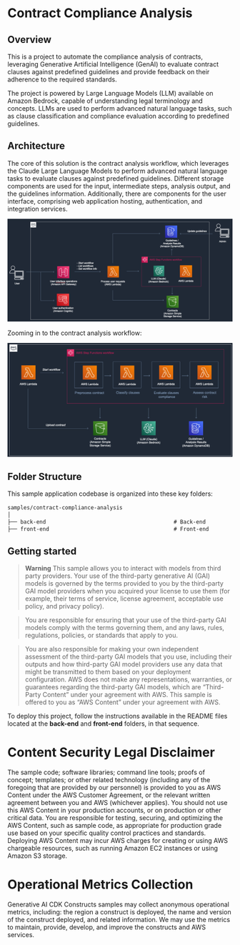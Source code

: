 # Contract Compliance Analysis

## Overview

This is a project to automate the compliance analysis of contracts, leveraging Generative Artificial Intelligence (GenAI) to evaluate contract clauses against predefined guidelines and provide feedback on their adherence to the required standards.

The project is powered by Large Language Models (LLM) available on Amazon Bedrock, capable of understanding legal terminology and concepts. LLMs are used to perform advanced natural language tasks, such as clause classification and compliance evaluation according to predefined guidelines.

## Architecture

The core of this solution is the contract analysis workflow, which leverages the Claude Large Language Models to perform advanced natural language tasks to evaluate clauses against predefined guidelines. 
Different storage components are used for the input, intermediate steps, analysis output, and the guidelines information. Additionally, there are components for the user interface, comprising web application hosting, authentication, and integration services.

![High Level Architecture](./images/high-level-architecture.png)

Zooming in to the contract analysis workflow:

![High Level Architecture](./images/contract-analysis-architecture.png)

## Folder Structure

This sample application codebase is organized into these key folders:

```
samples/contract-compliance-analysis
│
├── back-end                                        # Back-end
├── front-end                                       # Front-end
```

## Getting started

> **Warning**
> This sample allows you to interact with models from third party providers. Your use of the third-party generative AI (GAI) models is governed by the terms provided to you by the third-party GAI model providers when you acquired your license to use them (for example, their terms of service, license agreement, acceptable use policy, and privacy policy).

> You are responsible for ensuring that your use of the third-party GAI models comply with the terms governing them, and any laws, rules, regulations, policies, or standards that apply to you.

> You are also responsible for making your own independent assessment of the third-party GAI models that you use, including their outputs and how third-party GAI model providers use any data that might be transmitted to them based on your deployment configuration. AWS does not make any representations, warranties, or guarantees regarding the third-party GAI models, which are “Third-Party Content” under your agreement with AWS. This sample is offered to you as “AWS Content” under your agreement with AWS.

To deploy this project, follow the instructions available in the README files located at the **back-end** and **front-end** folders, in that sequence.


# Content Security Legal Disclaimer
The sample code; software libraries; command line tools; proofs of concept; templates; or other related technology (including any of the foregoing that are provided by our personnel) is provided to you as AWS Content under the AWS Customer Agreement, or the relevant written agreement between you and AWS (whichever applies). You should not use this AWS Content in your production accounts, or on production or other critical data. You are responsible for testing, securing, and optimizing the AWS Content, such as sample code, as appropriate for production grade use based on your specific quality control practices and standards. Deploying AWS Content may incur AWS charges for creating or using AWS chargeable resources, such as running Amazon EC2 instances or using Amazon S3 storage.

# Operational Metrics Collection
Generative AI CDK Constructs samples may collect anonymous operational metrics, including: the region a construct is deployed, the name and version of the construct deployed, and related information. We may use the metrics to maintain, provide, develop, and improve the constructs and AWS services.